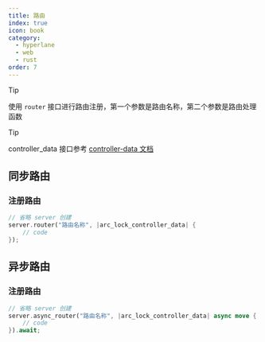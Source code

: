 ```yaml
---
title: 路由
index: true
icon: book
category:
  - hyperlane
  - web
  - rust
order: 7
---
```


> [!tip]
> 使用 `router` 接口进行路由注册，第一个参数是路由名称，第二个参数是路由处理函数

> [!tip]
> controller_data 接口参考 [controller-data 文档](./controller-data.md)

## 同步路由

### 注册路由

```rust
// 省略 server 创建
server.router("路由名称", |arc_lock_controller_data| {
    // code
});
```

## 异步路由

### 注册路由

```rust
// 省略 server 创建
server.async_router("路由名称", |arc_lock_controller_data| async move {
    // code
}).await;
```

<Bottom />
